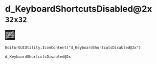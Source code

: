 # d_KeyboardShortcutsDisabled@2x `32x32`
<img src="/img/d_KeyboardShortcutsDisabled.png" width=32 height=32>

``` CSharp
EditorGUIUtility.IconContent("d_KeyboardShortcutsDisabled@2x")
```
```
d_KeyboardShortcutsDisabled@2x
```
